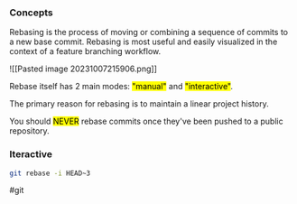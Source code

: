 ### Concepts

Rebasing is the process of moving or combining a sequence of commits to a new base commit. Rebasing is most useful and easily visualized in the context of a feature branching workflow.

![[Pasted image 20231007215906.png]]

Rebase itself has 2 main modes: <mark>"manual"</mark> and <mark>"interactive"</mark>.

The primary reason for rebasing is to maintain a linear project history.

You should <mark>NEVER</mark> rebase commits once they've been pushed to a public repository.

### Iteractive

```bash
git rebase -i HEAD~3
```

#git 